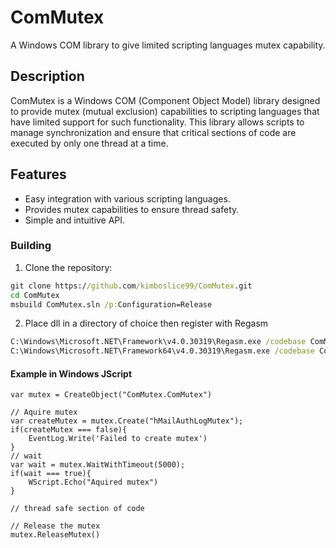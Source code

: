 # ComMutex

A Windows COM library to give limited scripting languages mutex capability.

## Description

ComMutex is a Windows COM (Component Object Model) library designed to provide mutex (mutual exclusion) capabilities to scripting languages that have limited support for such functionality. This library allows scripts to manage synchronization and ensure that critical sections of code are executed by only one thread at a time.

## Features

- Easy integration with various scripting languages.
- Provides mutex capabilities to ensure thread safety.
- Simple and intuitive API.

### Building

1. Clone the repository:
```cmd
git clone https://github.com/kimboslice99/ComMutex.git
cd ComMutex
msbuild ComMutex.sln /p:Configuration=Release
```
2. Place dll in a directory of choice then register with Regasm
```cmd
C:\Windows\Microsoft.NET\Framework\v4.0.30319\Regasm.exe /codebase ComMutex.dll
C:\Windows\Microsoft.NET\Framework64\v4.0.30319\Regasm.exe /codebase ComMutex.dll
```

#### Example in Windows JScript

```jscript
var mutex = CreateObject("ComMutex.ComMutex")

// Aquire mutex
var createMutex = mutex.Create("hMailAuthLogMutex");
if(createMutex === false){
    EventLog.Write('Failed to create mutex')
}
// wait
var wait = mutex.WaitWithTimeout(5000);
if(wait === true){
    WScript.Echo("Aquired mutex")
}

// thread safe section of code

// Release the mutex 
mutex.ReleaseMutex()